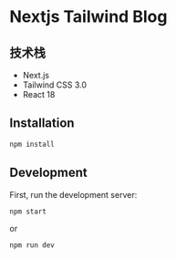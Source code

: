 # Nextjs Tailwind Blog

## 技术栈

- Next.js
- Tailwind CSS 3.0
- React 18

## Installation

```bash
npm install
```

## Development

First, run the development server:

```bash
npm start
```

or

```bash
npm run dev
```
